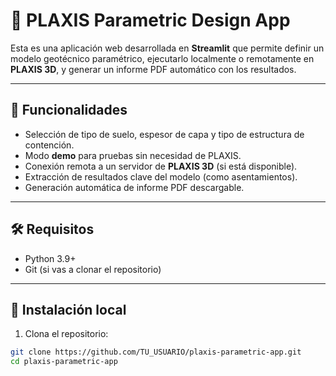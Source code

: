 # 🧱 PLAXIS Parametric Design App

Esta es una aplicación web desarrollada en **Streamlit** que permite definir un modelo geotécnico paramétrico, ejecutarlo localmente o remotamente en **PLAXIS 3D**, y generar un informe PDF automático con los resultados.

---

## 🚀 Funcionalidades

- Selección de tipo de suelo, espesor de capa y tipo de estructura de contención.
- Modo **demo** para pruebas sin necesidad de PLAXIS.
- Conexión remota a un servidor de **PLAXIS 3D** (si está disponible).
- Extracción de resultados clave del modelo (como asentamientos).
- Generación automática de informe PDF descargable.

---

## 🛠 Requisitos

- Python 3.9+
- Git (si vas a clonar el repositorio)

---

## 🧪 Instalación local

1. Clona el repositorio:

```bash
git clone https://github.com/TU_USUARIO/plaxis-parametric-app.git
cd plaxis-parametric-app
